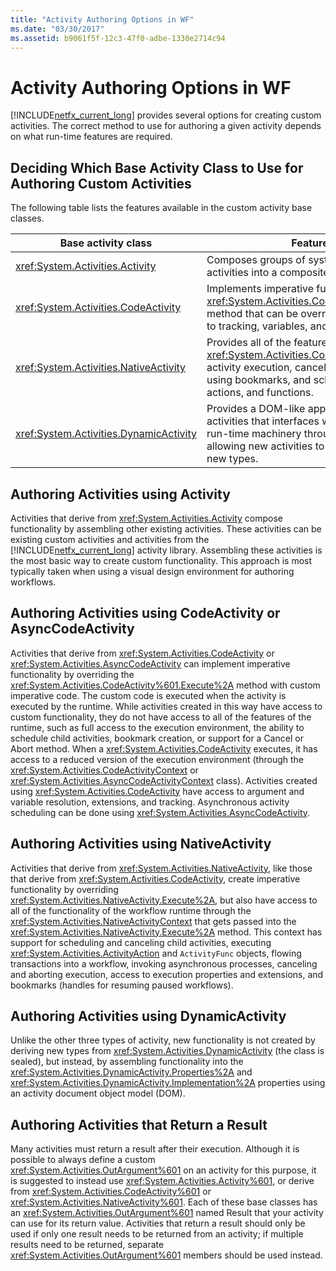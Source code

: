 ```yaml
---
title: "Activity Authoring Options in WF"
ms.date: "03/30/2017"
ms.assetid: b9061f5f-12c3-47f0-adbe-1330e2714c94
---
```

# Activity Authoring Options in WF
[!INCLUDE[netfx_current_long](../../../includes/netfx-current-long-md.md)] provides several options for creating custom activities. The correct method to use for authoring a given activity depends on what run-time features are required.  

## Deciding Which Base Activity Class to Use for Authoring Custom Activities  
 The following table lists the features available in the custom activity base classes.  


|Base activity class|Features available|  
|-------------------------|------------------------|  
|<xref:System.Activities.Activity>|Composes groups of system-provided and custom activities into a composite activity.|  
|<xref:System.Activities.CodeActivity>|Implements imperative functionality by providing an <xref:System.Activities.CodeActivity%601.Execute%2A> method that can be overridden. Also provides access to tracking, variables, and arguments..|  
|<xref:System.Activities.NativeActivity>|Provides all of the features of <xref:System.Activities.CodeActivity>, plus aborting activity execution, canceling child activity execution, using bookmarks, and scheduling activities, activity actions, and functions.|  
|<xref:System.Activities.DynamicActivity>|Provides a DOM-like approach to constructing activities that interfaces with the WF designer and the run-time machinery through <!--zz <xref:System.ComponentModel.IcustomTypeDescriptor>--> `IcustomTypeDescriptor`, allowing new activities to be created without defining new types.|  

## Authoring Activities using Activity  
 Activities that derive from <xref:System.Activities.Activity> compose functionality by assembling other existing activities. These activities can be existing custom activities and activities from the [!INCLUDE[netfx_current_long](../../../includes/netfx-current-long-md.md)] activity library. Assembling these activities is the most basic way to create custom functionality. This approach is most typically taken when using a visual design environment for authoring workflows.  

## Authoring Activities using CodeActivity or AsyncCodeActivity  
 Activities that derive from <xref:System.Activities.CodeActivity> or <xref:System.Activities.AsyncCodeActivity> can implement imperative functionality by overriding the <xref:System.Activities.CodeActivity%601.Execute%2A> method with custom imperative code. The custom code is executed when the activity is executed by the runtime. While activities created in this way have access to custom functionality, they do not have access to all of the features of the runtime, such as full access to the execution environment, the ability to schedule child activities, bookmark creation, or support for a Cancel or Abort method. When a <xref:System.Activities.CodeActivity> executes, it has access to a reduced version of the execution environment (through the <xref:System.Activities.CodeActivityContext> or <xref:System.Activities.AsyncCodeActivityContext> class). Activities created using <xref:System.Activities.CodeActivity> have access to argument and variable resolution, extensions, and tracking. Asynchronous activity scheduling can be done using <xref:System.Activities.AsyncCodeActivity>.  

## Authoring Activities using NativeActivity  
 Activities that derive from <xref:System.Activities.NativeActivity>, like those that derive from <xref:System.Activities.CodeActivity>, create imperative functionality by overriding <xref:System.Activities.NativeActivity.Execute%2A>, but also have access to all of the functionality of the workflow runtime through the <xref:System.Activities.NativeActivityContext> that gets passed into the <xref:System.Activities.NativeActivity.Execute%2A> method. This context has support for scheduling and canceling child activities, executing <xref:System.Activities.ActivityAction> and <!--zz <xref:System.Activities.ActivityFunc>--> `ActivityFunc` objects, flowing transactions into a workflow, invoking asynchronous processes, canceling and aborting execution, access to execution properties and extensions, and bookmarks (handles for resuming paused workflows).  

## Authoring Activities using DynamicActivity  
 Unlike the other three types of activity, new functionality is not created by deriving new types from <xref:System.Activities.DynamicActivity> (the class is sealed), but instead, by assembling functionality into the <xref:System.Activities.DynamicActivity.Properties%2A> and <xref:System.Activities.DynamicActivity.Implementation%2A> properties using an activity document object model (DOM).  

## Authoring Activities that Return a Result  
 Many activities must return a result after their execution. Although it is possible to always define a custom <xref:System.Activities.OutArgument%601> on an activity for this purpose, it is suggested to instead use <xref:System.Activities.Activity%601>, or derive from <xref:System.Activities.CodeActivity%601> or <xref:System.Activities.NativeActivity%601>. Each of these base classes has an <xref:System.Activities.OutArgument%601> named Result that your activity can use for its return value. Activities that return a result should only be used if only one result needs to be returned from an activity; if multiple results need to be returned, separate <xref:System.Activities.OutArgument%601> members should be used instead.
